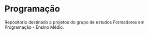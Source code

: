 # Programação
Repósitório destinado a projetos do grupo de estudos Formadores em Programação - Ensino Médio.
